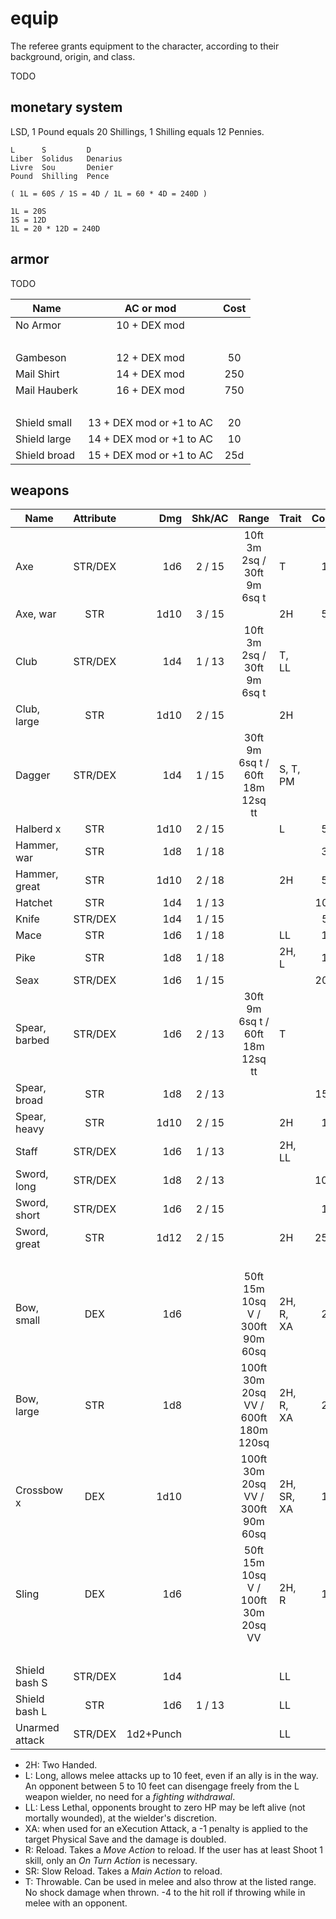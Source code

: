 
# equip

The referee grants equipment to the character, according to their background, origin, and class.

TODO

## monetary system

LSD, 1 Pound equals 20 Shillings, 1 Shilling equals 12 Pennies.

```
L      S         D
Liber  Solidus   Denarius
Livre  Sou       Denier
Pound  Shilling  Pence

( 1L = 60S / 1S = 4D / 1L = 60 * 4D = 240D )

1L = 20S
1S = 12D
1L = 20 * 12D = 240D
```

## armor

TODO

| Name         | AC or mod                | Cost |
|--------------|:------------------------:|:----:|
| No Armor     | 10 + DEX mod             |      |
| &nbsp;       |                          |      |
| Gambeson     | 12 + DEX mod             |   50 |
| Mail Shirt   | 14 + DEX mod             |  250 |
| Mail Hauberk | 16 + DEX mod             |  750 |
| &nbsp;       |                          |      |
| Shield small | 13 + DEX mod or +1 to AC |   20 |
| Shield large | 14 + DEX mod or +1 to AC |   10 |
| Shield broad | 15 + DEX mod or +1 to AC |  25d |

## weapons

| Name        | Attribute | Dmg  | Shk/AC | Range      | Trait      | Cost |
|-------------|:---------:|-----:|:------:|:----------:|------------|-----:|
| Axe         | STR/DEX   |  1d6 | 2 / 15 | 10ft 3m 2sq / 30ft 9m 6sq t | T | 10 |
| Axe, war    | STR       | 1d10 | 3 / 15 |         | 2H    |   50 |
| Club        | STR/DEX   |  1d4 | 1 / 13 | 10ft 3m 2sq / 30ft 9m 6sq t | T, LL | 0 |
| Club, large | STR       | 1d10 | 2 / 15 |         | 2H    |    1 |
| Dagger      | STR/DEX   |  1d4 | 1 / 15 | 30ft 9m 6sq t / 60ft 18m 12sq tt | S, T, PM   |    3 |
| Halberd      x | STR       | 1d10 | 2 / 15 |         | L          |   50 |
| Hammer, war    | STR       |  1d8 | 1 / 18 |         |            |   30 |
| Hammer, great  | STR       | 1d10 | 2 / 18 |         | 2H         |   50 |
| Hatchet        | STR       |  1d4 | 1 / 13 |         |            |  10d |
| Knife          | STR/DEX   |  1d4 | 1 / 15 |         |            |   5d |
| Mace           | STR       |  1d6 | 1 / 18 |         | LL         |   15 |
| Pike           | STR       |  1d8 | 1 / 18 |         | 2H, L      |   10 |
| Seax           | STR/DEX   |  1d6 | 1 / 15 |         |            |  20d |
| Spear, barbed  | STR/DEX   |  1d6 | 2 / 13 | 30ft 9m 6sq t / 60ft 18m 12sq tt | T          |    1 |
| Spear, broad   | STR       |  1d8 | 2 / 13 |         |            |  15d |
| Spear, heavy   | STR       | 1d10 | 2 / 15 |         | 2H         |   10 |
| Staff          | STR/DEX   |  1d6 | 1 / 13 |         | 2H, LL     |    1 |
| Sword, long    | STR/DEX   |  1d8 | 2 / 13 |         |            |  100 |
| Sword, short   | STR/DEX   |  1d6 | 2 / 15 |         |            |   10 |
| Sword, great   | STR       | 1d12 | 2 / 15 |         | 2H         |  250 |
| &nbsp;         |           |      |        |         |            |      |
| Bow, small     | DEX |  1d6 | | 50ft 15m 10sq V / 300ft 90m 60sq | 2H, R, XA  | 20 |
| Bow, large     | STR |  1d8 | | 100ft 30m 20sq VV / 600ft 180m 120sq | 2H, R, XA  | 20 |
| Crossbow     x | DEX | 1d10 | | 100ft 30m 20sq VV / 300ft 90m 60sq | 2H, SR, XA | 10 |
| Sling          | DEX |  1d6 | | 50ft 15m 10sq V / 100ft 30m 20sq VV | 2H, R | 10 |
| &nbsp;         |           |      |        |         |            |      |
| Shield bash S  | STR/DEX   |  1d4 |        |         | LL         |    - |
| Shield bash L  | STR       |  1d6 | 1 / 13 |         | LL         |    - |
| Unarmed attack | STR/DEX   | 1d2+Punch |   |         | LL         |      |

* 2H: Two Handed.
* L: Long, allows melee attacks up to 10 feet, even if an ally is in the way. An opponent between 5 to 10 feet can disengage freely from the L weapon wielder, no need for a _fighting withdrawal_.
* LL: Less Lethal, opponents brought to zero HP may be left alive (not mortally wounded), at the wielder's discretion.
* XA: when used for an eXecution Attack, a -1 penalty is applied to the target Physical Save and the damage is doubled.
* R: Reload. Takes a _Move Action_ to reload. If the user has at least Shoot 1 skill, only an _On Turn Action_ is necessary.
* SR: Slow Reload. Takes a _Main Action_ to reload.
* T: Throwable. Can be used in melee and also throw at the listed range. No shock damage when thrown. -4 to the hit roll if throwing while in melee with an opponent.

